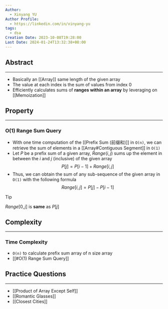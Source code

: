```yaml
---
Author:
  - Xinyang YU
Author Profile:
  - https://linkedin.com/in/xinyang-yu
tags:
  - dsa
Creation Date: 2023-10-08T19:28:00
Last Date: 2024-01-24T13:32:38+08:00
---
```

## Abstract
---
- Basically an [[Array]] same length of the given array
- The value at each index is the sum of values from index 0
- Efficiently calculates sums of **ranges within an array** by leveraging on [[Memoization]]

## Property
---
### O(1) Range Sum Query
- With one time computation of the [[Prefix Sum (前缀和)]] in `O(n)`, we can retrieve the sum of elements in a [[Array#Contiguous Segment]] in `O(1)`
- Let $P$ be a prefix sum of a given array, $Range(i, j)$ sums up the element in between the $i$ and $j$ (inclusive) of the given array
$$
P[j]  = P[i-1] + Range[i, j]
$$
- Thus, we can obtain the sum of any sub-sequence of the given array in `O(1)` with the following formula
$$
Range[i, j] = P[j]- P[i-1]
$$

>[!tip]
>$Range[0, j]$ is **same** as $P[j]$
## Complexity
---
### Time Complexity
- `O(n)` to calculate prefix sum array of n size array
- [[#O(1) Range Sum Query]]



## Practice Questions
---
- [[Product of Array Except Self]]
- [[Romantic Glasses]]
- [[Closest Cities]]